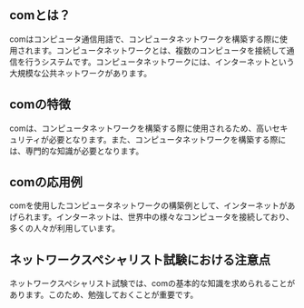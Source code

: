 

## comとは？
comはコンピュータ通信用語で、コンピュータネットワークを構築する際に使用されます。コンピュータネットワークとは、複数のコンピュータを接続して通信を行うシステムです。コンピュータネットワークには、インターネットという大規模な公共ネットワークがあります。

## comの特徴
comは、コンピュータネットワークを構築する際に使用されるため、高いセキュリティが必要となります。また、コンピュータネットワークを構築する際には、専門的な知識が必要となります。

## comの応用例
comを使用したコンピュータネットワークの構築例として、インターネットがあげられます。インターネットは、世界中の様々なコンピュータを接続しており、多くの人々が利用しています。

## ネットワークスペシャリスト試験における注意点
ネットワークスペシャリスト試験では、comの基本的な知識を求められることがあります。このため、勉強しておくことが重要です。